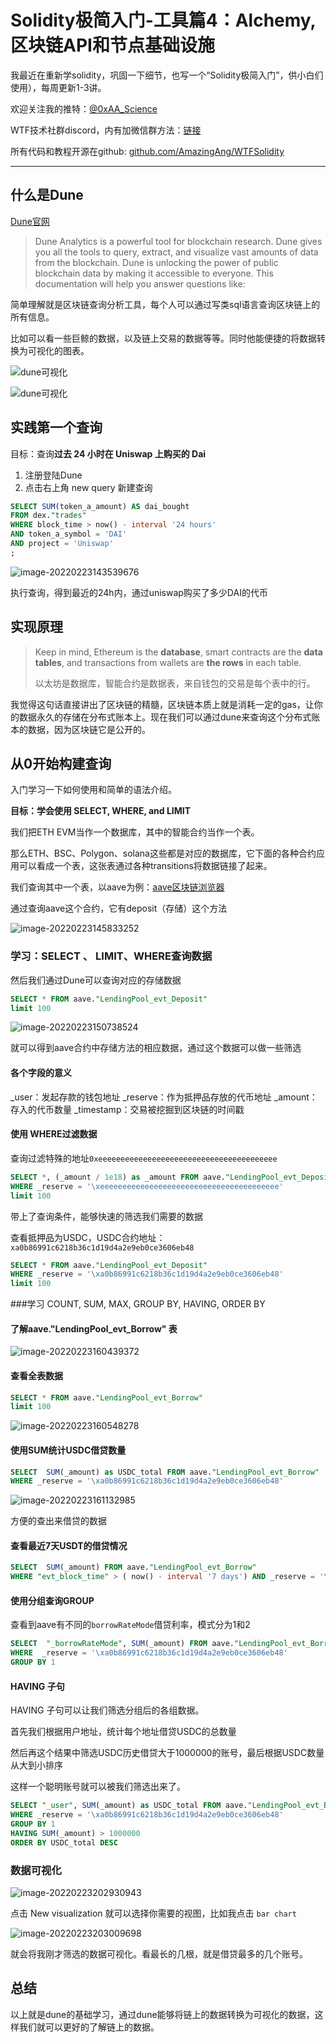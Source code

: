 # Solidity极简入门-工具篇4：Alchemy, 区块链API和节点基础设施

我最近在重新学solidity，巩固一下细节，也写一个“Solidity极简入门”，供小白们使用），每周更新1-3讲。

欢迎关注我的推特：[@0xAA_Science](https://twitter.com/0xAA_Science)

WTF技术社群discord，内有加微信群方法：[链接](https://discord.gg/5akcruXrsk)

所有代码和教程开源在github: [github.com/AmazingAng/WTFSolidity](https://github.com/AmazingAng/WTFSolidity)

-----
## 什么是Dune

[Dune官网](https://dune.xyz/)

> Dune Analytics is a powerful tool for blockchain research. Dune gives you all the tools to query, extract, and visualize vast amounts of data from the blockchain. Dune is unlocking the power of public blockchain data by making it accessible to everyone. This documentation will help you answer questions like:


简单理解就是区块链查询分析工具，每个人可以通过写类sql语言查询区块链上的所有信息。

比如可以看一些巨鲸的数据，以及链上交易的数据等等。同时他能便捷的将数据转换为可视化的图表。

![dune可视化](./img/1.png)

![dune可视化](./img/2.png)



## 实践第一个查询

目标：查询**过去 24 小时在 Uniswap 上购买的 Dai**

1. 注册登陆Dune
2. 点击右上角 new query 新建查询

```sql
SELECT SUM(token_a_amount) AS dai_bought
FROM dex."trades"
WHERE block_time > now() - interval '24 hours'
AND token_a_symbol = 'DAI'
AND project = 'Uniswap'
;
```

![image-20220223143539676](./img/3.png)

执行查询，得到最近的24h内，通过uniswap购买了多少DAI的代币

## 实现原理

> Keep in mind, Ethereum is the **database**, smart contracts are the **data tables**, and transactions from wallets are **the rows** in each table.
>
> 以太坊是数据库，智能合约是数据表，来自钱包的交易是每个表中的行。

我觉得这句话直接讲出了区块链的精髓，区块链本质上就是消耗一定的gas，让你的数据永久的存储在分布式账本上。现在我们可以通过dune来查询这个分布式账本的数据，因为区块链它是公开的。

## 从0开始构建查询

入门学习一下如何使用和简单的语法介绍。

**目标：学会使用 SELECT, WHERE, and LIMIT**

我们把ETH EVM当作一个数据库，其中的智能合约当作一个表。

那么ETH、BSC、Polygon、solana这些都是对应的数据库，它下面的各种合约应用可以看成一个表，这张表通过各种transitions将数据链接了起来。

我们查询其中一个表，以aave为例：[aave区块链浏览器](./img/5.png)

通过查询aave这个合约，它有deposit（存储）这个方法

![image-20220223145833252](./img/6.png)



### 学习：SELECT 、 LIMIT、WHERE查询数据

然后我们通过Dune可以查询对应的存储数据

```sql
SELECT * FROM aave."LendingPool_evt_Deposit"
limit 100
```

![image-20220223150738524](./img/7.png)

就可以得到aave合约中存储方法的相应数据，通过这个数据可以做一些筛选

#### 各个字段的意义

_user：发起存款的钱包地址
_reserve：作为抵押品存放的代币地址
_amount：存入的代币数量
_timestamp：交易被挖掘到区块链的时间戳

#### 使用 WHERE过滤数据

查询过滤特殊的地址`0xeeeeeeeeeeeeeeeeeeeeeeeeeeeeeeeeeeeeeeee`

```sql
SELECT *, (_amount / 1e18) as _amount FROM aave."LendingPool_evt_Deposit"
WHERE _reserve = '\xeeeeeeeeeeeeeeeeeeeeeeeeeeeeeeeeeeeeeeee'
limit 100
```

带上了查询条件，能够快速的筛选我们需要的数据

查看抵押品为USDC，USDC合约地址：`xa0b86991c6218b36c1d19d4a2e9eb0ce3606eb48`

```sql
SELECT * FROM aave."LendingPool_evt_Deposit"
WHERE _reserve = '\xa0b86991c6218b36c1d19d4a2e9eb0ce3606eb48'
limit 100
```



###学习 COUNT, SUM, MAX, GROUP BY, HAVING, ORDER BY

#### 了解aave."LendingPool_evt_Borrow" 表

![image-20220223160439372](./img/8.png)

#### 查看全表数据

```sql
SELECT * FROM aave."LendingPool_evt_Borrow"
limit 100
```

![image-20220223160548278](./img/9.png)

#### 使用SUM统计USDC借贷数量

```sql
SELECT  SUM(_amount) as USDC_total FROM aave."LendingPool_evt_Borrow"
WHERE _reserve = '\xa0b86991c6218b36c1d19d4a2e9eb0ce3606eb48'
```

![image-20220223161132985](./img/10.png)

方便的查出来借贷的数据

#### 查看最近7天USDT的借贷情况

```sql
SELECT  SUM(_amount) FROM aave."LendingPool_evt_Borrow"
WHERE "evt_block_time" > ( now() - interval '7 days') AND _reserve = '\xa0b86991c6218b36c1d19d4a2e9eb0ce3606eb48'

```

#### 使用分组查询GROUP

查看到aave有不同的`borrowRateMode`借贷利率，模式分为1和2

```sql
SELECT  "_borrowRateMode", SUM(_amount) FROM aave."LendingPool_evt_Borrow"
WHERE  _reserve = '\xa0b86991c6218b36c1d19d4a2e9eb0ce3606eb48'
GROUP BY 1
```

#### HAVING 子句

HAVING 子句可以让我们筛选分组后的各组数据。

首先我们根据用户地址，统计每个地址借贷USDC的总数量

然后再这个结果中筛选USDC历史借贷大于1000000的账号，最后根据USDC数量从大到小排序

这样一个聪明账号就可以被我们筛选出来了。

```sql
SELECT "_user", SUM(_amount) as USDC_total FROM aave."LendingPool_evt_Borrow"
WHERE _reserve = '\xa0b86991c6218b36c1d19d4a2e9eb0ce3606eb48'
GROUP BY 1
HAVING SUM(_amount) > 1000000
ORDER BY USDC_total DESC
```

### 数据可视化

![image-20220223202930943](./img/11.png)

点击 New visualization 就可以选择你需要的视图，比如我点击 `bar chart`

![image-20220223203009698](./img/12.png)

就会将我刚才筛选的数据可视化。看最长的几根，就是借贷最多的几个账号。



## 总结

以上就是dune的基础学习，通过dune能够将链上的数据转换为可视化的数据，这样我们就可以更好的了解链上的数据。
